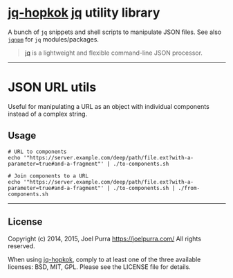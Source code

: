 # [jq-hopkok](https://github.com/joelpurra/jq-hopkok) [jq](https://stedolan.github.io/jq/) utility library

A bunch of `jq` snippets and shell scripts to manipulate JSON files. See also [`jqnpm`](https://github.com/joelpurra/jqnpm) for `jq` modules/packages.

> [jq](https://stedolan.github.io/jq/) is a lightweight and flexible command-line JSON processor.

---



# JSON URL utils

Useful for manipulating a URL as an object with individual components instead of a complex string.



## Usage

```shell
# URL to components
echo '"https://server.example.com/deep/path/file.ext?with-a-parameter=true#and-a-fragment"' | ./to-components.sh

# Join components to a URL
echo '"https://server.example.com/deep/path/file.ext?with-a-parameter=true#and-a-fragment"' | ./to-components.sh | ./from-components.sh
```



---

## License
Copyright (c) 2014, 2015, Joel Purra <https://joelpurra.com/>
All rights reserved.

When using [jq-hopkok](https://github.com/joelpurra/jq-hopkok), comply to at least one of the three available licenses: BSD, MIT, GPL.
Please see the LICENSE file for details.
